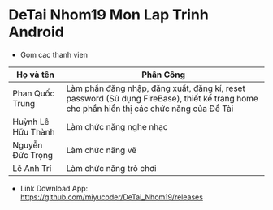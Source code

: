 # DeTai Nhom19 Mon Lap Trinh Android
- Gom cac thanh vien

| Họ và tên     | Phân Công    |
| --------- | -------- | 
| Phan Quốc Trung      | Làm phần đăng nhập, đăng xuất, đăng kí, reset password (Sử dụng FireBase), thiết kế trang home cho phần hiển thị các chức năng của Đề Tài  |
| Huỳnh Lê Hữu Thành     | Làm chức năng nghe nhạc     |   
| Nguyễn Đức Trọng | Làm chức năng vẽ    |
| Lê Anh Trí | Làm chức năng trò chơi    |


- Link Download App: https://github.com/miyucoder/DeTai_Nhom19/releases
